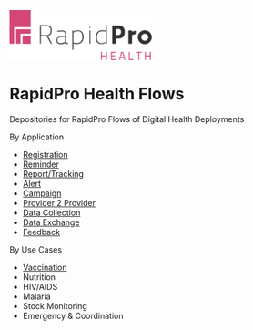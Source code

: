 <p align="left">
  <img src="RPH/logo.svg" width="250"/>
</p>

# RapidPro Health Flows
Depositories for RapidPro Flows of Digital Health Deployments

By Application
* [Registration](/registration.md)
* [Reminder](/Reminder/)
* [Report/Tracking](/tracking/)
* [Alert](/Alert/)
* [Campaign](/Campaign/)
* [Provider 2 Provider](/Provider2Provider/)
* [Data Collection](/Datacollection/)
* [Data Exchange](/DataExchange/)
* [Feedback](/Feedback/)

By Use Cases
* [Vaccination](./Vaccination/)
* Nutrition
* HIV/AIDS
* Malaria
* Stock Monitoring
* Emergency & Coordination


